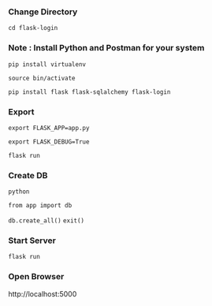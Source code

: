 ### Change Directory
```cd flask-login```
### Note : Install Python and Postman for your system
```pip install virtualenv```

```source bin/activate```

```pip install flask flask-sqlalchemy flask-login```
### Export 
```export FLASK_APP=app.py```

```export FLASK_DEBUG=True```

``` flask run ``` 
### Create DB 
```python```

```from app import db```

``` db.create_all() ``` 
``` exit() ``` 
### Start Server
```flask run```
### Open Browser
http://localhost:5000
